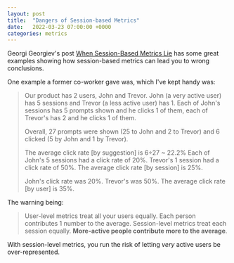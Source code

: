 ```yaml
---
layout: post
title:  "Dangers of Session-based Metrics"
date:   2022-03-23 07:00:00 +0000
categories: metrics
---
```


Georgi Georgiev's post [When Session-Based Metrics Lie](https://blog.analytics-toolkit.com/2022/when-session-based-metrics-mislead/) has some great examples showing how session-based metrics can lead you to wrong conclusions.

One example a former co-worker gave was, which I've kept handy was:

> Our product has 2 users, John and Trevor. John (a very active user) has 5 sessions and Trevor (a less active user) has 1. 
> Each of John's sessions has 5 prompts shown and he clicks 1 of them, each of Trevor's has 2 and he clicks 1 of them.
>
> Overall, 27 prompts were shown (25 to John and 2 to Trevor) and 6 clicked (5 by John and 1 by Trevor). 
> 
> The average click rate [by suggestion] is 6÷27 ~ 22.2%
Each of John's 5 sessions had a click rate of 20%. Trevor's 1 session had a click rate of 50%. The average click rate [by session] is 25%.
>
> John's click rate was 20%. Trevor's was 50%. The average click rate [by user] is 35%.

The warning being:
> User-level metrics treat all your users equally. Each person contributes 1 number to the average. Session-level metrics treat each session equally. **More-active people contribute more to the average**.

With session-level metrics, you run the risk of letting _very_ active users be over-represented.
